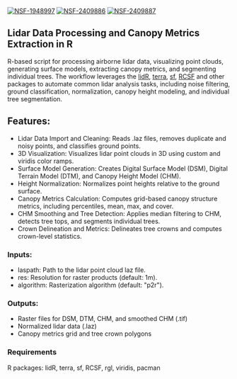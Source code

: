 [![NSF-1948997](https://img.shields.io/badge/NSF-2409885-blue.svg)](https://nsf.gov/awardsearch/showAward?AWD_ID=2409885) [![NSF-2409886](https://img.shields.io/badge/NSF-2409886-blue.svg)](https://nsf.gov/awardsearch/showAward?AWD_ID=2409886) [![NSF-2409887](https://img.shields.io/badge/NSF-2409887-blue.svg)](https://nsf.gov/awardsearch/showAward?AWD_ID=2409887)

## Lidar Data Processing and Canopy Metrics Extraction in R

R-based script for processing airborne lidar data, visualizing point clouds, generating surface models, extracting canopy metrics, and segmenting individual trees. The workflow leverages the [lidR](https://r-lidar.github.io/lidRbook/), [terra](https://rspatial.github.io/terra/), [sf](https://r-spatial.github.io/sf/), [RCSF](https://cran.r-project.org/web/packages/RCSF/index.html) and other packages to automate common lidar analysis tasks, including noise filtering, ground classification, normalization, canopy height modeling, and individual tree segmentation.


## Features:
- Lidar Data Import and Cleaning: Reads .laz files, removes duplicate and noisy points, and classifies ground points.
- 3D Visualization: Visualizes lidar point clouds in 3D using custom and viridis color ramps.
- Surface Model Generation: Creates Digital Surface Model (DSM), Digital Terrain Model (DTM), and Canopy Height Model (CHM).
- Height Normalization: Normalizes point heights relative to the ground surface.
- Canopy Metrics Calculation: Computes grid-based canopy structure metrics, including percentiles, mean, max, and cover.
- CHM Smoothing and Tree Detection: Applies median filtering to CHM, detects tree tops, and segments individual trees.
- Crown Delineation and Metrics: Delineates tree crowns and computes crown-level statistics.

### Inputs:
  - laspath: Path to the lidar point cloud laz file.
  - res: Resolution for raster products (default: 1m).
  - algorithm: Rasterization algorithm (default: "p2r").

### Outputs: 
  - Raster files for DSM, DTM, CHM, and smoothed CHM (.tif)
  - Normalized lidar data (.laz)
  - Canopy metrics grid and tree crown polygons

### Requirements
R packages: lidR, terra, sf, RCSF, rgl, viridis, pacman